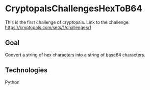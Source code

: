 # CryptopalsChallengesHexToB64

This is the first challenge of cryptopals.
Link to the challenge: https://cryptopals.com/sets/1/challenges/1 

## Goal
Convert a string of hex characters into a string of base64 characters.

## Technologies
Python

